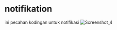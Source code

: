 # notifikation
ini pecahan kodingan untuk notifikasi
![Screenshot_4](https://user-images.githubusercontent.com/33993872/71855688-974f3680-3096-11ea-9968-f5a5dac38852.png)
